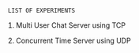      LIST OF EXPERIMENTS

1) Multi User Chat Server using TCP
   
2) Concurrent Time Server using UDP

